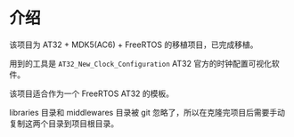 # 介绍

该项目为 AT32 + MDK5(AC6) + FreeRTOS 的移植项目，已完成移植。

用到的工具是 `AT32_New_Clock_Configuration` AT32 官方的时钟配置可视化软件。

该项目适合作为一个 FreeRTOS AT32 的模板。

libraries 目录和 middlewares 目录被 git 忽略了，所以在克隆完项目后需要手动复制这两个目录到项目根目录。

